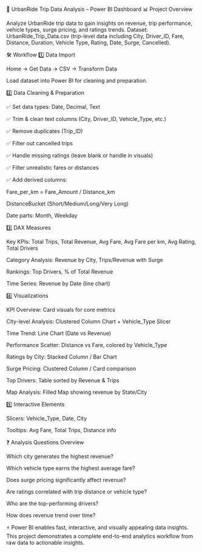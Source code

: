 🚖 UrbanRide Trip Data Analysis – Power BI Dashboard
📊 Project Overview

Analyze UrbanRide trip data to gain insights on revenue, trip performance, vehicle types, surge pricing, and ratings trends.
Dataset: UrbanRide_Trip_Data.csv (trip-level data including City, Driver_ID, Fare, Distance, Duration, Vehicle Type, Rating, Date, Surge, Cancelled).

🛠 Workflow
1️⃣ Data Import

Home → Get Data → CSV → Transform Data

Load dataset into Power BI for cleaning and preparation.

2️⃣ Data Cleaning & Preparation

✅ Set data types: Date, Decimal, Text

✅ Trim & clean text columns (City, Driver_ID, Vehicle_Type, etc.)

✅ Remove duplicates (Trip_ID)

✅ Filter out cancelled trips

✅ Handle missing ratings (leave blank or handle in visuals)

✅ Filter unrealistic fares or distances

✅ Add derived columns:

Fare_per_km = Fare_Amount / Distance_km

DistanceBucket (Short/Medium/Long/Very Long)

Date parts: Month, Weekday

3️⃣ DAX Measures

Key KPIs: Total Trips, Total Revenue, Avg Fare, Avg Fare per km, Avg Rating, Total Drivers

Category Analysis: Revenue by City, Trips/Revenue with Surge

Rankings: Top Drivers, % of Total Revenue

Time Series: Revenue by Date (line chart)

4️⃣ Visualizations

KPI Overview: Card visuals for core metrics

City-level Analysis: Clustered Column Chart + Vehicle_Type Slicer

Time Trend: Line Chart (Date vs Revenue)

Performance Scatter: Distance vs Fare, colored by Vehicle_Type

Ratings by City: Stacked Column / Bar Chart

Surge Pricing: Clustered Column / Card comparison

Top Drivers: Table sorted by Revenue & Trips

Map Analysis: Filled Map showing revenue by State/City

5️⃣ Interactive Elements

Slicers: Vehicle_Type, Date, City

Tooltips: Avg Fare, Total Trips, Distance info

❓ Analysis Questions Overview

Which city generates the highest revenue?

Which vehicle type earns the highest average fare?

Does surge pricing significantly affect revenue?

Are ratings correlated with trip distance or vehicle type?

Who are the top-performing drivers?

How does revenue trend over time?

⚡ Power BI enables fast, interactive, and visually appealing data insights. This project demonstrates a complete end-to-end analytics workflow from raw data to actionable insights.

